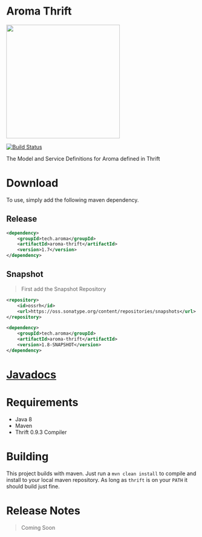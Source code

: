 Aroma Thrift
==============================================

[<img src="https://raw.githubusercontent.com/RedRoma/aroma/develop/Graphics/Logo.png" width="300">](https://github.com/RedRoma/aroma)

<!--
[<p align="center"><img src="https://raw.githubusercontent.com/RedRoma/aroma/develop/Graphics/Logo.png" width="300"></p>](https://github.com/RedRoma/aroma)
-->

[![Build Status](http://jenkins.redroma.tech/job/Aroma%20Thrift/badge/icon)](http://jenkins.redroma.tech/job/Aroma%20Thrift/)

The Model and Service Definitions for Aroma defined in Thrift

# Download

To use, simply add the following maven dependency.

## Release
```xml
<dependency>
	<groupId>tech.aroma</groupId>
	<artifactId>aroma-thrift</artifactId>
	<version>1.7</version>
</dependency>
```

## Snapshot

>First add the Snapshot Repository
```xml
<repository>
	<id>ossrh</id>
    <url>https://oss.sonatype.org/content/repositories/snapshots</url>
</repository>
```

```xml
<dependency>
	<groupId>tech.aroma</groupId>
	<artifactId>aroma-thrift</artifactId>
	<version>1.8-SNAPSHOT</version>
</dependency>
```

# [Javadocs](http://www.javadoc.io/doc/tech.aroma/aroma-thrift/)

# Requirements

+ Java 8
+ Maven
+ Thrift 0.9.3 Compiler

# Building
This project builds with maven. Just run a `mvn clean install` to compile and install to your local maven repository. As long as `thrift` is on your `PATH` it should build just fine.

# Release Notes

> Coming Soon
